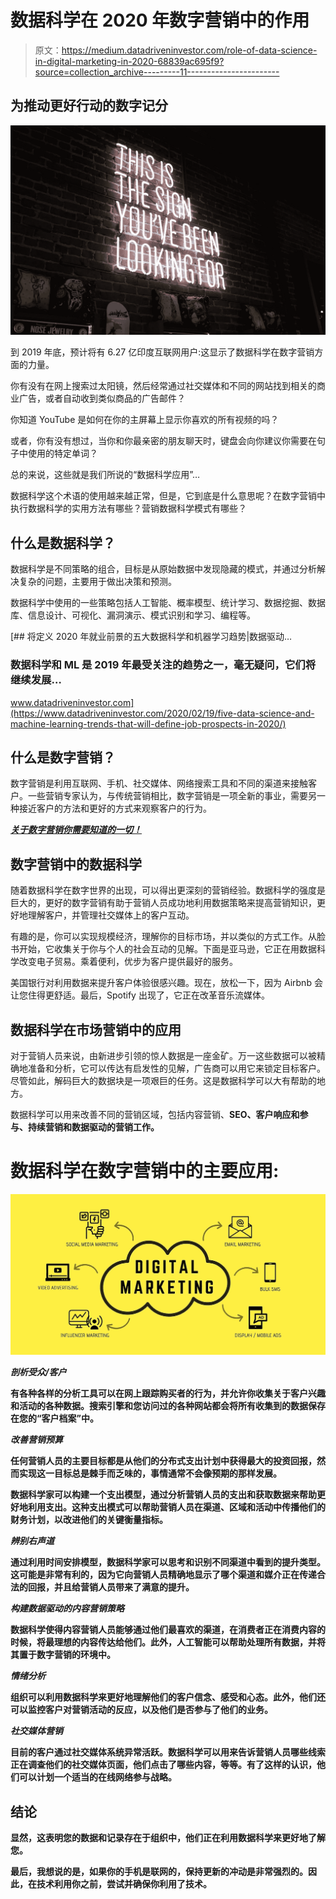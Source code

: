 # 数据科学在 2020 年数字营销中的作用

> 原文：<https://medium.datadriveninvestor.com/role-of-data-science-in-digital-marketing-in-2020-68839ac695f9?source=collection_archive---------11----------------------->

## 为推动更好行动的数字记分

![](img/a75f06c8b26c0a77f0655ceeed4e9bb7.png)

到 2019 年底，预计将有 6.27 亿印度互联网用户:这显示了数据科学在数字营销方面的力量。

你有没有在网上搜索过太阳镜，然后经常通过社交媒体和不同的网站找到相关的商业广告，或者自动收到类似商品的广告邮件？

你知道 YouTube 是如何在你的主屏幕上显示你喜欢的所有视频的吗？

或者，你有没有想过，当你和你最亲密的朋友聊天时，键盘会向你建议你需要在句子中使用的特定单词？

总的来说，这些就是我们所说的“数据科学应用”…

数据科学这个术语的使用越来越正常，但是，它到底是什么意思呢？在数字营销中执行数据科学的实用方法有哪些？营销数据科学模式有哪些？

## 什么是数据科学？

数据科学是不同策略的组合，目标是从原始数据中发现隐藏的模式，并通过分析解决复杂的问题，主要用于做出决策和预测。

数据科学中使用的一些策略包括人工智能、概率模型、统计学习、数据挖掘、数据库、信息设计、可视化、漏洞演示、模式识别和学习、编程等。

[](https://www.datadriveninvestor.com/2020/02/19/five-data-science-and-machine-learning-trends-that-will-define-job-prospects-in-2020/) [## 将定义 2020 年就业前景的五大数据科学和机器学习趋势|数据驱动…

### 数据科学和 ML 是 2019 年最受关注的趋势之一，毫无疑问，它们将继续发展…

www.datadriveninvestor.com](https://www.datadriveninvestor.com/2020/02/19/five-data-science-and-machine-learning-trends-that-will-define-job-prospects-in-2020/) 

## 什么是数字营销？

数字营销是利用互联网、手机、社交媒体、网络搜索工具和不同的渠道来接触客户。一些营销专家认为，与传统营销相比，数字营销是一项全新的事业，需要另一种接近客户的方法和更好的方式来观察客户的行为。

[***关于数字营销你需要知道的一切！***](https://www.abtalks.online/2020/05/digital-marketing.html)

## 数字营销中的数据科学

随着数据科学在数字世界的出现，可以得出更深刻的营销经验。数据科学的强度是巨大的，更好的数字营销有助于营销人员成功地利用数据策略来提高营销知识，更好地理解客户，并管理社交媒体上的客户互动。

有趣的是，你可以实现规模经济，理解你的目标市场，并以类似的方式工作。从脸书开始，它收集关于你与个人的社会互动的见解。下面是亚马逊，它正在用数据科学改变电子贸易。乘着便利，优步为客户提供最好的服务。

美国银行对利用数据来提升客户体验很感兴趣。现在，放松一下，因为 Airbnb 会让您住得更舒适。最后，Spotify 出现了，它正在改革音乐流媒体。

## 数据科学在市场营销中的应用

对于营销人员来说，由新进步引领的惊人数据是一座金矿。万一这些数据可以被精确地准备和分析，它可以传达有启发性的见解，广告商可以用它来锁定目标客户。尽管如此，解码巨大的数据块是一项艰巨的任务。这是数据科学可以大有帮助的地方。

数据科学可以用来改善不同的营销区域，包括内容营销、[](https://www.abtalks.online/2019/10/major-seo-tactics-you-need-to-know-in.html)**SEO、客户响应和参与、持续营销和数据驱动的营销工作。**

# **数据科学在数字营销中的主要应用:**

**![](img/7e6039c50cac95a8b4c7676b104b2350.png)**

*****剖析受众/客户*****

**有各种各样的分析工具可以在网上跟踪购买者的行为，并允许你收集关于客户兴趣和活动的各种数据。搜索引擎和您访问过的各种网站都会将所有收集到的数据保存在您的“客户档案”中。**

*****改善营销预算*****

**任何营销人员的主要目标都是从他们的分布式支出计划中获得最大的投资回报，然而实现这一目标总是棘手而乏味的，事情通常不会像预期的那样发展。**

**数据科学家可以构建一个支出模型，通过分析营销人员的支出和获取数据来帮助更好地利用支出。这种支出模式可以帮助营销人员在渠道、区域和活动中传播他们的财务计划，以改进他们的关键衡量指标。**

*****辨别右声道*****

**通过利用时间安排模型，数据科学家可以思考和识别不同渠道中看到的提升类型。这可能是非常有利的，因为它向营销人员精确地显示了哪个渠道和媒介正在传递合法的回报，并且给营销人员带来了满意的提升。**

*****构建数据驱动的内容营销策略*****

**数据科学使得内容营销人员能够通过他们最喜欢的渠道，在消费者正在消费内容的时候，将最理想的内容传达给他们。此外，人工智能可以帮助处理所有数据，并将其置于数字营销的环境中。**

*****情绪分析*****

**组织可以利用数据科学来更好地理解他们的客户信念、感受和心态。此外，他们还可以监控客户对营销活动的反应，以及他们是否参与了他们的业务。**

*****社交媒体营销*****

**目前的客户通过社交媒体系统异常活跃。数据科学可以用来告诉营销人员哪些线索正在调查他们的社交媒体页面，他们点击了哪些内容，等等。有了这样的认识，他们可以计划一个适当的在线网络参与战略。**

## **结论**

**显然，这表明您的数据和记录存在于组织中，他们正在利用数据科学来更好地了解您。**

**最后，我想说的是，如果你的手机是联网的，保持更新的冲动是非常强烈的。因此，在技术利用你之前，尝试并确保你利用了技术。**